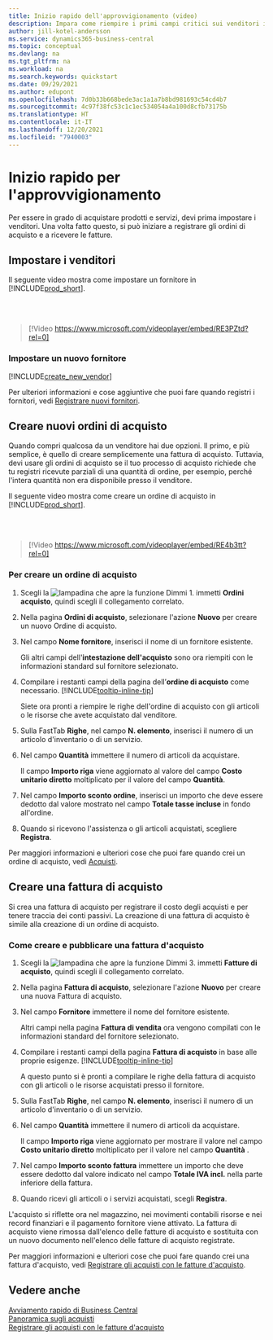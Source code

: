 ```yaml
---
title: Inizio rapido dell'approvvigionamento (video)
description: Impara come riempire i primi campi critici sui venditori in Business Central in modo da poter iniziare ad acquistare prodotti e servizi.
author: jill-kotel-andersson
ms.service: dynamics365-business-central
ms.topic: conceptual
ms.devlang: na
ms.tgt_pltfrm: na
ms.workload: na
ms.search.keywords: quickstart
ms.date: 09/29/2021
ms.author: edupont
ms.openlocfilehash: 7d0b33b668bede3ac1a1a7b8bd981693c54cd4b7
ms.sourcegitcommit: 4c97f38fc53c1c1ec534054a4a100d8cfb73175b
ms.translationtype: HT
ms.contentlocale: it-IT
ms.lasthandoff: 12/20/2021
ms.locfileid: "7940003"
---
```

# <a name="procurement-quick-start"></a>Inizio rapido per l'approvvigionamento

Per essere in grado di acquistare prodotti e servizi, devi prima impostare i venditori. Una volta fatto questo, si può iniziare a registrare gli ordini di acquisto e a ricevere le fatture.  

## <a name="set-up-vendors"></a>Impostare i venditori

Il seguente video mostra come impostare un fornitore in [!INCLUDE[prod_short](includes/prod_short.md)].

<br><br>  

> [!Video https://www.microsoft.com/videoplayer/embed/RE3PZtd?rel=0]

### <a name="set-up-a-new-vendor"></a>Impostare un nuovo fornitore

[!INCLUDE[create_new_vendor](includes/create_new_vendor.md)]

Per ulteriori informazioni e cose aggiuntive che puoi fare quando registri i fornitori, vedi [Registrare nuovi fornitori](purchasing-how-register-new-vendors.md).  

## <a name="create-new-purchase-orders"></a>Creare nuovi ordini di acquisto

Quando compri qualcosa da un venditore hai due opzioni. Il primo, e più semplice, è quello di creare semplicemente una fattura di acquisto. Tuttavia, devi usare gli ordini di acquisto se il tuo processo di acquisto richiede che tu registri ricevute parziali di una quantità di ordine, per esempio, perché l'intera quantità non era disponibile presso il venditore.

Il seguente video mostra come creare un ordine di acquisto in [!INCLUDE[prod_short](includes/prod_short.md)].

<br><br>

> [!Video https://www.microsoft.com/videoplayer/embed/RE4b3tt?rel=0]

### <a name="to-create-a-purchase-order"></a>Per creare un ordine di acquisto  

1. Scegli la ![lampadina che apre la funzione Dimmi 1](media/ui-search/search_small.png "Dimmi cosa vuoi fare"). immetti **Ordini acquisto**, quindi scegli il collegamento correlato.  

2. Nella pagina **Ordini di acquisto**, selezionare l'azione **Nuovo** per creare un nuovo Ordine di acquisto.

3. Nel campo **Nome fornitore**, inserisci il nome di un fornitore esistente.

    Gli altri campi dell'**intestazione dell'acquisto** sono ora riempiti con le informazioni standard sul fornitore selezionato.  

4. Compilare i restanti campi della pagina dell’**ordine di acquisto** come necessario. [!INCLUDE[tooltip-inline-tip](includes/tooltip-inline-tip_md.md)]

    Siete ora pronti a riempire le righe dell'ordine di acquisto con gli articoli o le risorse che avete acquistato dal venditore.

5. Sulla FastTab **Righe**, nel campo **N. elemento**, inserisci il numero di un articolo d'inventario o di un servizio.

6. Nel campo **Quantità** immettere il numero di articoli da acquistare.

    Il campo **Importo riga** viene aggiornato al valore del campo **Costo unitario diretto** moltiplicato per il valore del campo **Quantità**.

7. Nel campo **Importo sconto ordine**, inserisci un importo che deve essere dedotto dal valore mostrato nel campo **Totale tasse incluse** in fondo all'ordine.

8. Quando si ricevono l'assistenza o gli articoli acquistati, scegliere **Registra**.

Per maggiori informazioni e ulteriori cose che puoi fare quando crei un ordine di acquisto, vedi [Acquisti](purchasing-manage-purchasing.md).  

## <a name="create-a-purchase-invoice"></a>Creare una fattura di acquisto  

Si crea una fattura di acquisto per registrare il costo degli acquisti e per tenere traccia dei conti passivi. La creazione di una fattura di acquisto è simile alla creazione di un ordine di acquisto.

### <a name="how-to-create-and-post-a-purchase-invoice"></a>Come creare e pubblicare una fattura d'acquisto  

1. Scegli la ![lampadina che apre la funzione Dimmi 3](media/ui-search/search_small.png "Dimmi cosa vuoi fare"). immetti **Fatture di acquisto**, quindi scegli il collegamento correlato.  
2. Nella pagina **Fattura di acquisto**, selezionare l'azione **Nuovo** per creare una nuova Fattura di acquisto.
3. Nel campo **Fornitore** immettere il nome del fornitore esistente.

    Altri campi nella pagina **Fattura di vendita** ora vengono compilati con le informazioni standard del fornitore selezionato.

4. Compilare i restanti campi della pagina **Fattura di acquisto** in base alle proprie esigenze. [!INCLUDE[tooltip-inline-tip](includes/tooltip-inline-tip_md.md)]

    A questo punto si è pronti a compilare le righe della fattura di acquisto con gli articoli o le risorse acquistati presso il fornitore.

5. Sulla FastTab **Righe**, nel campo **N. elemento**, inserisci il numero di un articolo d'inventario o di un servizio.
6. Nel campo **Quantità** immettere il numero di articoli da acquistare.

    Il campo **Importo riga** viene aggiornato per mostrare il valore nel campo **Costo unitario diretto** moltiplicato per il valore nel campo **Quantità** .

7. Nel campo **Importo sconto fattura** immettere un importo che deve essere dedotto dal valore indicato nel campo **Totale IVA incl.** nella parte inferiore della fattura.

8. Quando ricevi gli articoli o i servizi acquistati, scegli **Registra**.

L'acquisto si riflette ora nel magazzino, nei movimenti contabili risorse e nei record finanziari e il pagamento fornitore viene attivato. La fattura di acquisto viene rimossa dall'elenco delle fatture di acquisto e sostituita con un nuovo documento nell'elenco delle fatture di acquisto registrate.  

Per maggiori informazioni e ulteriori cose che puoi fare quando crei una fattura d'acquisto, vedi [Registrare gli acquisti con le fatture d'acquisto](purchasing-how-record-purchases.md).

## <a name="see-also"></a>Vedere anche

[Avviamento rapido di Business Central](quick-start-business-central.md)  
[Panoramica sugli acquisti](Purchasing-manage-purchasing.md)  
[Registrare gli acquisti con le fatture d'acquisto](purchasing-how-record-purchases.md)  
